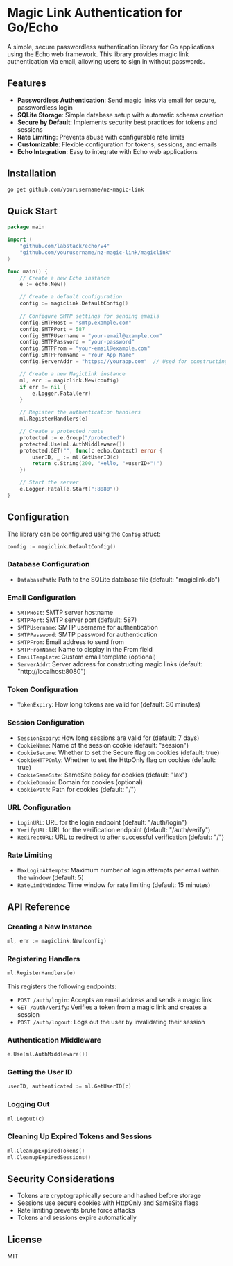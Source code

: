 # Magic Link Authentication for Go/Echo

A simple, secure passwordless authentication library for Go applications using the Echo web framework. This library provides magic link authentication via email, allowing users to sign in without passwords.

## Features

- **Passwordless Authentication**: Send magic links via email for secure, passwordless login
- **SQLite Storage**: Simple database setup with automatic schema creation
- **Secure by Default**: Implements security best practices for tokens and sessions
- **Rate Limiting**: Prevents abuse with configurable rate limits
- **Customizable**: Flexible configuration for tokens, sessions, and emails
- **Echo Integration**: Easy to integrate with Echo web applications

## Installation

```bash
go get github.com/yourusername/nz-magic-link
```

## Quick Start

```go
package main

import (
    "github.com/labstack/echo/v4"
    "github.com/yourusername/nz-magic-link/magiclink"
)

func main() {
    // Create a new Echo instance
    e := echo.New()

    // Create a default configuration
    config := magiclink.DefaultConfig()
    
    // Configure SMTP settings for sending emails
    config.SMTPHost = "smtp.example.com"
    config.SMTPPort = 587
    config.SMTPUsername = "your-email@example.com"
    config.SMTPPassword = "your-password"
    config.SMTPFrom = "your-email@example.com"
    config.SMTPFromName = "Your App Name"
    config.ServerAddr = "https://yourapp.com"  // Used for constructing magic links

    // Create a new MagicLink instance
    ml, err := magiclink.New(config)
    if err != nil {
        e.Logger.Fatal(err)
    }

    // Register the authentication handlers
    ml.RegisterHandlers(e)

    // Create a protected route
    protected := e.Group("/protected")
    protected.Use(ml.AuthMiddleware())
    protected.GET("", func(c echo.Context) error {
        userID, _ := ml.GetUserID(c)
        return c.String(200, "Hello, "+userID+"!")
    })

    // Start the server
    e.Logger.Fatal(e.Start(":8080"))
}
```

## Configuration

The library can be configured using the `Config` struct:

```go
config := magiclink.DefaultConfig()
```

### Database Configuration

- `DatabasePath`: Path to the SQLite database file (default: "magiclink.db")

### Email Configuration

- `SMTPHost`: SMTP server hostname
- `SMTPPort`: SMTP server port (default: 587)
- `SMTPUsername`: SMTP username for authentication
- `SMTPPassword`: SMTP password for authentication
- `SMTPFrom`: Email address to send from
- `SMTPFromName`: Name to display in the From field
- `EmailTemplate`: Custom email template (optional)
- `ServerAddr`: Server address for constructing magic links (default: "http://localhost:8080")

### Token Configuration

- `TokenExpiry`: How long tokens are valid for (default: 30 minutes)

### Session Configuration

- `SessionExpiry`: How long sessions are valid for (default: 7 days)
- `CookieName`: Name of the session cookie (default: "session")
- `CookieSecure`: Whether to set the Secure flag on cookies (default: true)
- `CookieHTTPOnly`: Whether to set the HttpOnly flag on cookies (default: true)
- `CookieSameSite`: SameSite policy for cookies (default: "lax")
- `CookieDomain`: Domain for cookies (optional)
- `CookiePath`: Path for cookies (default: "/")

### URL Configuration

- `LoginURL`: URL for the login endpoint (default: "/auth/login")
- `VerifyURL`: URL for the verification endpoint (default: "/auth/verify")
- `RedirectURL`: URL to redirect to after successful verification (default: "/")

### Rate Limiting

- `MaxLoginAttempts`: Maximum number of login attempts per email within the window (default: 5)
- `RateLimitWindow`: Time window for rate limiting (default: 15 minutes)

## API Reference

### Creating a New Instance

```go
ml, err := magiclink.New(config)
```

### Registering Handlers

```go
ml.RegisterHandlers(e)
```

This registers the following endpoints:
- `POST /auth/login`: Accepts an email address and sends a magic link
- `GET /auth/verify`: Verifies a token from a magic link and creates a session
- `POST /auth/logout`: Logs out the user by invalidating their session

### Authentication Middleware

```go
e.Use(ml.AuthMiddleware())
```

### Getting the User ID

```go
userID, authenticated := ml.GetUserID(c)
```

### Logging Out

```go
ml.Logout(c)
```

### Cleaning Up Expired Tokens and Sessions

```go
ml.CleanupExpiredTokens()
ml.CleanupExpiredSessions()
```

## Security Considerations

- Tokens are cryptographically secure and hashed before storage
- Sessions use secure cookies with HttpOnly and SameSite flags
- Rate limiting prevents brute force attacks
- Tokens and sessions expire automatically

## License

MIT